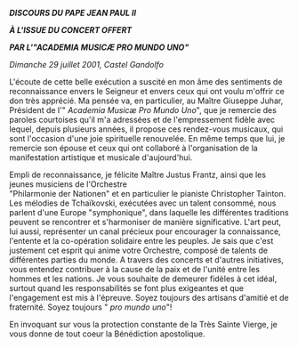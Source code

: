 ***DISCOURS DU PAPE JEAN PAUL II***

***À L'ISSUE DU CONCERT OFFERT***

***PAR L'"ACADEMIA MUSICÆ PRO MUNDO UNO"***

*Dimanche 29 juillet 2001, Castel Gandolfo*

L'écoute de cette belle exécution a suscité en mon âme des sentiments de reconnaissance envers le Seigneur et envers ceux qui ont voulu m'offrir ce don très apprécié. Ma pensée va, en particulier, au Maître Giuseppe Juhar, Président de l'" *Academia Musicæ Pro Mundo Uno*", que je remercie des paroles courtoises qu'il m'a adressées et de l'empressement fidèle avec lequel, depuis plusieurs années, il propose ces rendez-vous musicaux, qui sont l'occasion d'une joie spirituelle renouvelée. En même temps que lui, je remercie son épouse et ceux qui ont collaboré à l'organisation de la manifestation artistique et musicale d'aujourd'hui.

Empli de reconnaissance, je félicite Maître Justus Frantz, ainsi que les jeunes musiciens de l'Orchestre "Philarmonie der Nationen" et en particulier le pianiste Christopher Tainton. Les mélodies de Tchaïkovski, exécutées avec un talent consommé, nous parlent d'une Europe "symphonique", dans laquelle les différentes traditions peuvent se rencontrer et s'harmoniser de manière significative. L'art peut, lui aussi, représenter un canal précieux pour encourager la connaissance, l'entente et la co-opération solidaire entre les peuples. Je sais que c'est justement cet esprit qui anime votre Orchestre, composé de talents de différentes parties du monde. A travers des concerts et d'autres initiatives, vous entendez contribuer à la cause de la paix et de l'unité entre les hommes et les nations. Je vous souhaite de demeurer fidèles à cet idéal, surtout quand les responsabilités se font plus exigeantes et que l'engagement est mis à l'épreuve. Soyez toujours des artisans d'amitié et de fraternité. Soyez toujours " *pro mundo uno*"!

En invoquant sur vous la protection constante de la Très Sainte Vierge, je vous donne de tout coeur la Bénédiction apostolique.